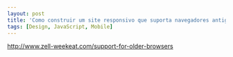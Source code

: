 ```yaml
---
layout: post
title: 'Como construir um site responsivo que suporta navegadores antigos'
tags: [Design, JavaScript, Mobile]
---
```


<http://www.zell-weekeat.com/support-for-older-browsers>
